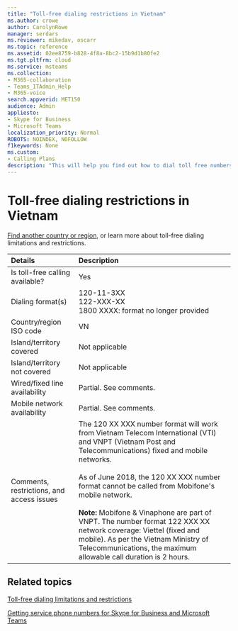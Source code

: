 ```yaml
---
title: "Toll-free dialing restrictions in Vietnam"
ms.author: crowe
author: CarolynRowe
manager: serdars
ms.reviewer: mikedav, oscarr
ms.topic: reference
ms.assetid: 02ee8759-b828-4f8a-8bc2-15b9d1b80fe2
ms.tgt.pltfrm: cloud
ms.service: msteams
ms.collection: 
- M365-collaboration
- Teams_ITAdmin_Help
- M365-voice
search.appverid: MET150
audience: Admin
appliesto:
- Skype for Business 
- Microsoft Teams
localization_priority: Normal
ROBOTS: NOINDEX, NOFOLLOW
f1keywords: None
ms.custom:
- Calling Plans
description: "This will help you find out how to dial toll free numbers in each country/region. After you select the country/region, it will take you to a country-specific page that contains specific details, restrictions, and limits for toll-free service availability where toll-free service is available. The dialing format or formats will show you the required access codes within each country/region to dial the toll free number."
---
```


# Toll-free dialing restrictions in Vietnam

[Find another country or region](../toll-free-dialing-limitations-and-restrictions.md), or learn more about toll-free dialing limitations and restrictions.


| **Details**                                      | **Description**                                                                                                                                                                                                                                                                                                                                                                                           |
|:-------------------------------------------------|:----------------------------------------------------------------------------------------------------------------------------------------------------------------------------------------------------------------------------------------------------------------------------------------------------------------------------------------------------------------------------------------------------------|
| Is toll-free calling available?  <br/>           | Yes  <br/>                                                                                                                                                                                                                                                                                                                                                                                                |
| Dialing format(s)  <br/>                         | 120-11-3XX <br/>  122-XXX-XX <br/>  1800 XXXX: format no longer provided <br/>                                                                                                                                                                                                                                                                                                                            |
| Country/region ISO code  <br/>                   | VN  <br/>                                                                                                                                                                                                                                                                                                                                                                                                 |
| Island/territory covered  <br/>                  | Not applicable  <br/>                                                                                                                                                                                                                                                                                                                                                                                     |
| Island/territory not covered  <br/>              | Not applicable  <br/>                                                                                                                                                                                                                                                                                                                                                                                     |
| Wired/fixed line availability  <br/>             | Partial. See comments.  <br/>                                                                                                                                                                                                                                                                                                                                                                             |
| Mobile network availability  <br/>               | Partial. See comments.  <br/>                                                                                                                                                                                                                                                                                                                                                                             |
| Comments, restrictions, and access issues  <br/> | The 120 XX XXX number format will work from Vietnam Telecom International (VTI) and VNPT (Vietnam Post and Telecommunications) fixed and mobile networks. <br/> <br/> As of June 2018, the 120 XX XXX number format cannot be called from Mobifone's mobile network. <br/> <br/>**Note:** Mobifone &amp; Vinaphone are part of VNPT. The number format 122 XXX XX network coverage: Viettel (fixed and mobile). As per the Vietnam Ministry of Telecommunications, the maximum allowable call duration is 2 hours. |
   
## Related topics

[Toll-free dialing limitations and restrictions](../toll-free-dialing-limitations-and-restrictions.md)

[Getting service phone numbers for Skype for Business and Microsoft Teams](/microsoftteams/getting-service-phone-numbers)

  
 
